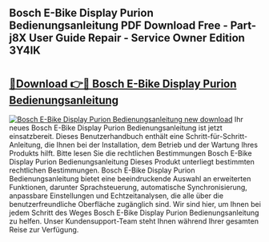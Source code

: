 ## Bosch E-Bike Display Purion Bedienungsanleitung PDF Download Free - Part-j8X User Guide Repair - Service Owner Edition 3Y4IK

# <h2><a href="http://df1oo3.blite.top/?on=Bosch+E-Bike+Display+Purion+Bedienungsanleitung">🔗Download 👉🔴 Bosch E-Bike Display Purion Bedienungsanleitung</a></h2>

[![Bosch E-Bike Display Purion Bedienungsanleitung new download](https://i.imgur.com/lujVjoI.png)](http://df1oo3.blite.top/?on=Bosch+E-Bike+Display+Purion+Bedienungsanleitung)
Ihr neues Bosch E-Bike Display Purion Bedienungsanleitung ist jetzt einsatzbereit. Dieses Benutzerhandbuch enthält eine Schritt-für-Schritt-Anleitung, die Ihnen bei der Installation, dem Betrieb und der Wartung Ihres Produkts hilft. Bitte lesen Sie die rechtlichen Bestimmungen Bosch E-Bike Display Purion Bedienungsanleitung Dieses Produkt unterliegt bestimmten rechtlichen Bestimmungen. Bosch E-Bike Display Purion Bedienungsanleitung bietet eine beeindruckende Auswahl an erweiterten Funktionen, darunter Sprachsteuerung, automatische Synchronisierung, anpassbare Einstellungen und Echtzeitanalysen, die alle über die benutzerfreundliche Oberfläche zugänglich sind. Wir sind hier, um Ihnen bei jedem Schritt des Weges Bosch E-Bike Display Purion Bedienungsanleitung zu helfen. Unser Kundensupport-Team steht Ihnen während Ihrer gesamten Reise zur Verfügung.
